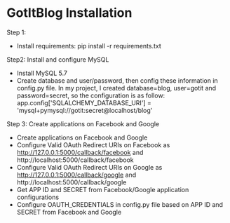 # GotItBlog Installation

Step 1:
- Install requirements: pip install -r requirements.txt

Step2: Install and configure MySQL 
- Install MySQL 5.7
- Create database and user/password, then config these information in config.py file. 
In my project, I created database=blog, user=gotit and password=secret, so the configuration is as follow:
app.config['SQLALCHEMY_DATABASE_URI'] = 'mysql+pymysql://gotit:secret@localhost/blog'

Step 3: Create applications on Facebook and Google
- Create applications on Facebook and Google
- Configure Valid OAuth Redirect URIs on Facebook as http://127.0.0.1:5000/callback/facebook and http://localhost:5000/callback/facebook
- Configure Valid OAuth Redirect URIs on Google as http://127.0.0.1:5000/callback/google and http://localhost:5000/callback/google
- Get APP ID and SECRET from Facebook/Google application configurations
- Configure OAUTH_CREDENTIALS in config.py file based on APP ID and SECRET from Facebook and Google

